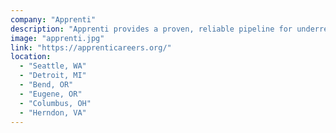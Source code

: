 ```yaml
---
company: "Apprenti"
description: "Apprenti provides a proven, reliable pipeline for underrepresented groups such as minorities, women, and veterans to gain training, certification, and placement within the talent-hungry tech industry."
image: "apprenti.jpg"
link: "https://apprenticareers.org/"
location:
  - "Seattle, WA"
  - "Detroit, MI"
  - "Bend, OR"
  - "Eugene, OR"
  - "Columbus, OH"
  - "Herndon, VA"
---
```

